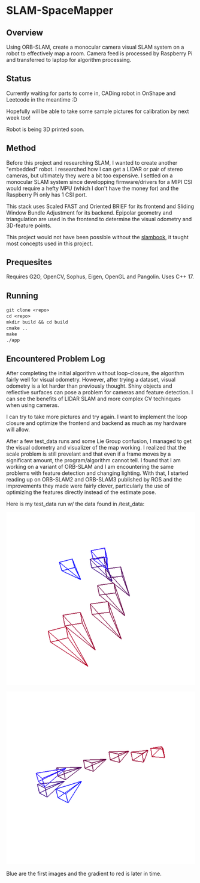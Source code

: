 # SLAM-SpaceMapper

## Overview
Using ORB-SLAM, create a monocular camera visual SLAM system on a robot to effectively map a room. Camera feed is processed by Raspberry Pi and transferred to laptop for algorithm processing.

## Status

Currently waiting for parts to come in, CADing robot in OnShape and Leetcode in the meantime :D

Hopefully will be able to take some sample pictures for calibration by next week too!

Robot is being 3D printed soon.

## Method

Before this project and researching SLAM, I wanted to create another "embedded" robot. I researched how I can get a LIDAR or pair of stereo cameras, but ultimately they were a bit too expensive. I settled on a monocular SLAM system since developping firmware/drivers for a MIPI CSI would require a hefty MPU (which I don't have the money for) and the Raspberry Pi only has 1 CSI port. 

This stack uses Scaled FAST and Oriented BRIEF for its frontend and Sliding Window Bundle Adjustment for its backend. Epipolar geometry and triangulation are used in the frontend to determine the visual odometry and 3D-feature points. 

This project would not have been possible without the [slambook](https://github.com/gaoxiang12/slambook2/tree/master), it taught most concepts used in this project. 

## Prequesites

Requires G2O, OpenCV, Sophus, Eigen, OpenGL and Pangolin. Uses C++ 17.

## Running

```shell
git clone <repo>
cd <repo>
mkdir build && cd build
cmake ..
make
./app
```

## Encountered Problem Log

After completing the initial algorithm without loop-closure, the algorithm fairly well for visual odometry. However, after trying a dataset, visual odometry is a lot harder than previously thought. Shiny objects and reflective surfaces can pose a problem for cameras and feature detection. I can see the benefits of LIDAR SLAM and more complex CV techinques when using cameras.

I can try to take more pictures and try again. I want to implement the loop closure and optimize the frontend and backend as much as my hardware will allow.

After a few test_data runs and some Lie Group confusion, I managed to get the visual odometry and visualizer of the map working. I realized that the scale problem is still prevelant and that even if a frame moves by a significant amount, the program/algorithm cannot tell. I found that I am working on a variant of ORB-SLAM and I am encountering the same problems with feature detection and changing lighting. With that, I started reading up on ORB-SLAM2 and ORB-SLAM3 published by ROS and the improvements they made were fairly clever, particularly the use of optimizing the features directly instead of the estimate pose.

Here is my test_data run w/ the data found in /test_data:

<p align="center">
  <img src="./img_src/map1.png" />
</p>

<p align="center">
  <img src="./img_src/map2.png" />
</p>

Blue are the first images and the gradient to red is later in time.